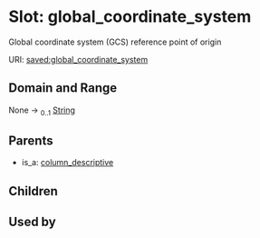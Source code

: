 
# Slot: global_coordinate_system


Global coordinate system (GCS) reference point of origin

URI: [saved:global_coordinate_system](https://marine.gov.scot/metadata/saved/schema/global_coordinate_system)


## Domain and Range

None &#8594;  <sub>0..1</sub> [String](types/String.md)

## Parents

 *  is_a: [column_descriptive](column_descriptive.md)

## Children


## Used by

